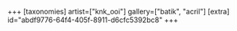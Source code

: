 +++
[taxonomies]
artist=["knk_ooi"]
gallery=["batik", "acril"]
[extra]
id="abdf9776-64f4-405f-8911-d6cfc5392bc8"
+++
